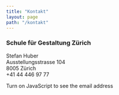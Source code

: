 ```yaml
---
title: "Kontakt"
layout: page
path: "/kontakt"
---
```

### Schule für Gestaltung Zürich  
Stefan Huber  
Ausstellungsstrasse 104  
8005 Zürich  
+41 44 446 97 77  

<script>document.write(decodeURIComponent('%' + '3c6120687265663d226d61696c746f3a73746566616e2e6875626572407366677a2e6368223e73746566616e2e6875626572407366677a2e63683c2f613e'.match(/.{1,2}/g).join('%')));</script>
<noscript>Turn on JavaScript to see the email address</noscript>
